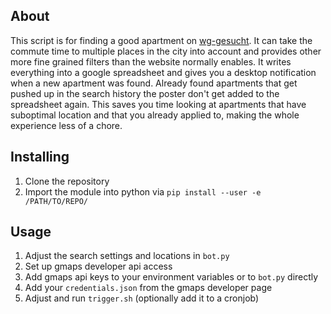 ## About ##
This script is for finding a good apartment on [wg-gesucht](https://www.wg-gesucht.de). It can take the commute time to multiple places in the city into account and provides other more fine grained filters than the website normally enables. It writes everything into a google spreadsheet and gives you a desktop notification when a new apartment was found. Already found apartments that get pushed up in the search history the poster don't get added to the spreadsheet again.
This saves you time looking at apartments that have suboptimal location and that you already applied to, making the whole experience less of a chore.

## Installing ##
1. Clone the repository
2. Import the module into python via `pip install --user -e /PATH/TO/REPO/`


## Usage ##

1. Adjust the search settings and locations in `bot.py`
2. Set up gmaps developer api access
3. Add gmaps api keys to your environment variables or to `bot.py` directly
4. Add your `credentials.json` from the gmaps developer page
5. Adjust and run `trigger.sh` (optionally add it to a cronjob) 
